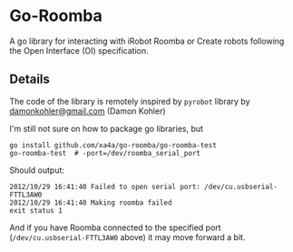 Go-Roomba
===
A go library for interacting with iRobot Roomba or Create robots following the Open Interface (OI) specification.

Details
---
The code of the library is remotely inspired by `pyrobot` library by damonkohler@gmail.com (Damon Kohler)

I'm still not sure on how to package go libraries, but 

    go install github.com/xa4a/go-roomba/go-roomba-test
    go-roomba-test  # -port=/dev/roomba_serial_port

Should output:

    2012/10/29 16:41:40 Failed to open serial port: /dev/cu.usbserial-FTTL3AW0
    2012/10/29 16:41:40 Making roomba failed
    exit status 1
   
And if you have Roomba connected to the specified port (`/dev/cu.usbserial-FTTL3AW0` above) it may move forward a bit.
